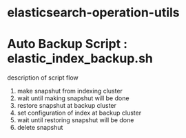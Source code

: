 # elasticsearch-operation-utils

# Auto Backup Script : elastic_index_backup.sh

description of script flow 
1. make snapshut from indexing cluster
2. wait until making snapshut will be done
3. restore snapshut at backup cluster
4. set configuration of index at backup cluster
5. wait until restoring snapshut will be done
6. delete snapshut
